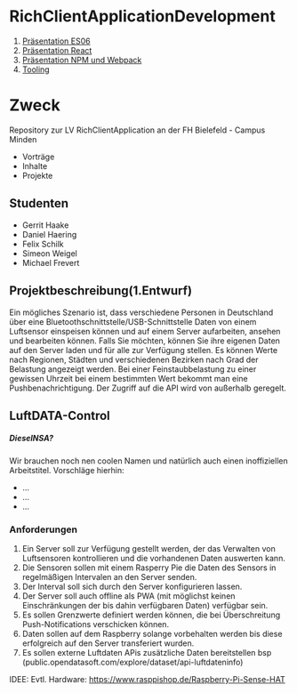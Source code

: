 # RichClientApplicationDevelopment

1. [Präsentation ES06](https://sweigel1.github.io/RichClientApplicationDevelopment/ES06/index.html#1)
2. [Präsentation React](https://sweigel1.github.io/RichClientApplicationDevelopment/react/index.html)
3. [Präsentation NPM und Webpack ](https://sweigel1.github.io/RichClientApplicationDevelopment/NSM_WEBPACK/index.html)
4. [Tooling](https://sweigel1.github.io/RichClientApplicationDevelopment/Tooling/index.html)

# Zweck

Repository zur LV RichClientApplication an der FH Bielefeld - Campus Minden

- Vorträge
- Inhalte
- Projekte

## Studenten

- Gerrit Haake
- Daniel Haering
- Felix Schilk
- Simeon Weigel
- Michael Frevert

## Projektbeschreibung(1.Entwurf)

Ein mögliches Szenario ist, dass verschiedene Personen in Deutschland über eine Bluetoothschnittstelle/USB-Schnittstelle Daten von einem Luftsensor einspeisen können und auf einem Server aufarbeiten, ansehen  und bearbeiten können.
Falls Sie möchten, können Sie ihre eigenen Daten auf den Server laden und für alle zur Verfügung stellen. Es können Werte nach Regionen, Städten und verschiedenen Bezirken nach Grad der Belastung angezeigt werden.
Bei einer Feinstaubbelastung zu einer gewissen Uhrzeit bei einem bestimmten Wert bekommt man eine Pushbenachrichtigung.
Der Zugriff auf die API wird von außerhalb geregelt.

## LuftDATA-Control
##### DieselNSA?

Wir brauchen noch nen coolen Namen und natürlich auch einen inoffiziellen Arbeitstitel.
Vorschläge hierhin:

- ...
- ...
- ...

### Anforderungen

1. Ein Server soll zur Verfügung gestellt werden, der das Verwalten von Luftsensoren kontrollieren und die vorhandenen Daten auswerten kann.
2. Die Sensoren sollen mit einem Rasperry Pie die Daten des Sensors in regelmäßigen Intervalen an den Server senden.
3. Der Interval soll sich durch den Server konfigurieren lassen.
4. Der Server soll auch offline als PWA (mit möglichst keinen Einschränkungen der bis dahin verfügbaren Daten) verfügbar sein.
5. Es sollen Grenzwerte definiert werden können, die bei Überschreitung Push-Notifications verschicken können.
6. Daten sollen auf dem Raspberry solange vorbehalten werden bis diese erfolgreich auf den Server transferiert wurden.
7. Es sollen externe Luftdaten APis zusätzliche Daten bereitstellen bsp (public.opendatasoft.com/explore/dataset/api-luftdateninfo)



IDEE:
Evtl. Hardware:
https://www.rasppishop.de/Raspberry-Pi-Sense-HAT
